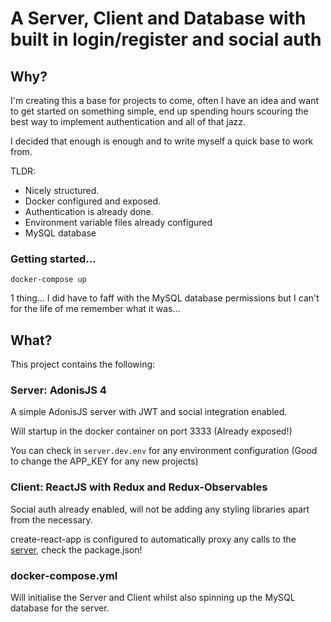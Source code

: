 # A Server, Client and Database with built in login/register and social auth

## Why?

I'm creating this a base for projects to come, often I have an idea and want to get started on something simple, end up spending hours scouring the best way to implement authentication and all of that jazz.

I decided that enough is enough and to write myself a quick base to work from.

TLDR:
* Nicely structured.
* Docker configured and exposed.
* Authentication is already done.
* Environment variable files already configured
* MySQL database

### Getting started...

`docker-compose up`

1 thing... I did have to faff with the MySQL database permissions but I can't for the life of me remember what it was...

## What?

This project contains the following:

### Server: AdonisJS 4

A simple AdonisJS server with JWT and social integration enabled.

Will startup in the docker container on port 3333 (Already exposed!)

You can check in `server.dev.env` for any environment configuration (Good to change the APP_KEY for any new projects)

### Client: ReactJS with Redux and Redux-Observables

Social auth already enabled, will not be adding any styling libraries apart from the necessary.

create-react-app is configured to automatically proxy any calls to the [server](#server-adonisjs-4), check the package.json!

### docker-compose.yml
Will initialise the Server and Client whilst also spinning up the MySQL database for the server.
